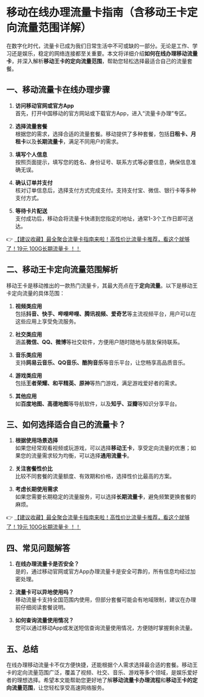 # 移动在线办理流量卡指南（含移动王卡定向流量范围详解）

在数字化时代，流量卡已成为我们日常生活中不可或缺的一部分。无论是工作、学习还是娱乐，稳定的网络连接都至关重要。本文将详细介绍**如何在线办理移动流量卡**，并深入解析**移动王卡的定向流量范围**，帮助您轻松选择最适合自己的流量套餐。

## 一、移动流量卡在线办理步骤

1. **访问移动官网或官方App**  
   首先，打开中国移动的官方网站或下载官方App，进入“流量卡办理”专区。

2. **选择流量套餐**  
   根据您的需求，选择合适的流量套餐。移动提供了多种套餐，包括**日租卡、月租卡**以及**长期流量卡**，满足不同用户的需求。

3. **填写个人信息**  
   按照页面提示，填写您的姓名、身份证号、联系方式等必要信息，确保信息准确无误。

4. **确认订单并支付**  
   核对订单信息后，选择支付方式完成支付。支持支付宝、微信、银行卡等多种支付方式。

5. **等待卡片配送**  
   支付成功后，移动会将流量卡快递到您指定的地址，通常1-3个工作日即可送达。

👉 [【建议收藏】最全聚合流量卡指南来啦！高性价比流量卡推荐，看这个就够了！19元 100G长期流量卡 ！！](https://bit.ly/Liuliangka)

## 二、移动王卡定向流量范围解析

移动王卡是移动推出的一款热门流量卡，其最大亮点在于**定向流量**。以下是移动王卡定向流量的具体范围：

1. **视频类应用**  
   包括**抖音、快手、哔哩哔哩、腾讯视频、爱奇艺**等主流视频平台，用户可以在这些应用上享受免流服务。

2. **社交类应用**  
   涵盖**微信、QQ、微博**等社交软件，方便用户随时随地与朋友保持联系。

3. **音乐类应用**  
   支持**网易云音乐、QQ音乐、酷狗音乐**等音乐平台，让您畅享高品质音乐。

4. **游戏类应用**  
   包括**王者荣耀、和平精英、原神**等热门游戏，满足游戏爱好者的需求。

5. **其他应用**  
   如**百度地图、高德地图**等导航软件，以及**知乎、豆瓣**等知识分享平台。

## 三、如何选择适合自己的流量卡？

1. **根据使用场景选择**  
   如果您经常观看视频或玩游戏，可以选择**移动王卡**，享受定向流量的优惠；如果您的流量需求较为均衡，可以选择**通用流量卡**。

2. **关注套餐性价比**  
   比较不同套餐的流量额度、有效期和价格，选择性价比最高的方案。

3. **考虑长期使用需求**  
   如果您需要长期稳定的流量服务，可以选择**长期流量卡**，避免频繁更换套餐的麻烦。

👉 [【建议收藏】最全聚合流量卡指南来啦！高性价比流量卡推荐，看这个就够了！19元 100G长期流量卡 ！！](https://bit.ly/Liuliangka)

## 四、常见问题解答

1. **在线办理流量卡是否安全？**  
   是的，通过移动官网或官方App办理流量卡是安全可靠的，所有信息均经过加密处理。

2. **流量卡可以异地使用吗？**  
   移动流量卡支持全国范围内使用，但部分套餐可能会有地域限制，建议在办理前仔细阅读套餐说明。

3. **如何查询流量使用情况？**  
   您可以通过移动App或发送短信查询流量使用情况，方便随时掌握剩余流量。

## 五、总结

在线办理移动流量卡不仅方便快捷，还能根据个人需求选择最合适的套餐。移动王卡的定向流量范围广泛，覆盖了视频、社交、音乐、游戏等多个领域，是娱乐爱好者的理想选择。希望本文能帮助您更好地了解**移动流量卡办理流程**和**移动王卡的定向流量范围**，让您轻松享受高速网络服务。